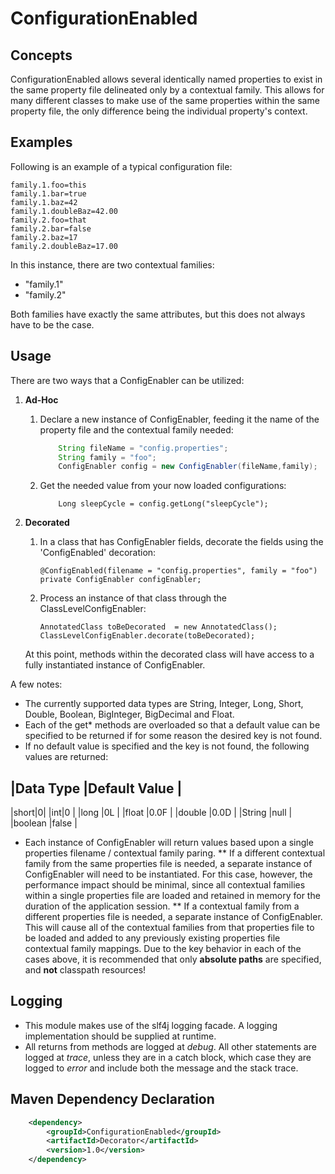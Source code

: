 # ConfigurationEnabled

## Concepts
ConfigurationEnabled allows several identically named properties to exist in the same property file delineated only by
 a contextual family. This allows for many different classes to make use of the same properties within the same property
 file, the only difference being the individual property's context.

## Examples
Following is an example of a typical configuration file:

```
family.1.foo=this
family.1.bar=true
family.1.baz=42
family.1.doubleBaz=42.00
family.2.foo=that
family.2.bar=false
family.2.baz=17
family.2.doubleBaz=17.00
```

In this instance, there are two contextual families: 
*   "family.1"
*   "family.2"

Both families have exactly the same attributes, but this does not always have to be the case.

## Usage

There are two ways that a ConfigEnabler can be utilized:

1.  **Ad-Hoc**
    1.  Declare a new instance of ConfigEnabler, feeding it the name of the property file and the contextual family needed:
    
        ```java
            String fileName = "config.properties";
            String family = "foo";
            ConfigEnabler config = new ConfigEnabler(fileName,family);
        ```
    2.  Get the needed value from your now loaded configurations:
        ```
            Long sleepCycle = config.getLong("sleepCycle");
        ```

2. **Decorated**
    1.  In a class that has ConfigEnabler fields, decorate the fields using the 'ConfigEnabled' decoration:
        ```
        @ConfigEnabled(filename = "config.properties", family = "foo")
        private ConfigEnabler configEnabler;
        ```
    
    2.  Process an instance of that class through the ClassLevelConfigEnabler:
        ```
        AnnotatedClass toBeDecorated  = new AnnotatedClass();
        ClassLevelConfigEnabler.decorate(toBeDecorated);
        ```
    At this point, methods within the decorated class will have access to a fully instantiated instance of ConfigEnabler. 
    

A few notes:
*   The currently supported data types are String, Integer, Long, Short, Double, Boolean, BigInteger, BigDecimal and Float.
*   Each of the get* methods are overloaded so that a default value can be specified to be returned if for some reason the desired key is not 
 found.
*   If no default value is specified and the key is not found, the following values are returned:

|Data Type  |Default Value  |
 ----------------------------
|short|0|
|int|0              |
|long	    |0L             |
|float	    |0.0F           |
|double	    |0.0D           |
|String     |null           |
|boolean	|false          |

*   Each instance of ConfigEnabler will return values based upon a single properties filename / contextual family paring. 
**  If a different contextual family from the same properties file is needed, a separate instance of ConfigEnabler will need to be instantiated.
For this case, however, the performance impact should be minimal, since all contextual families within a single properties file are loaded and 
retained in memory for the duration of the application session.
**  If a contextual family from a different properties file is needed, a separate instance of ConfigEnabler. This will cause all of the contextual
families from that properties file to be loaded and added to any previously existing properties file contextual family mappings.
Due to the key behavior in each of the cases above, it is recommended that only **absolute paths** are specified, and **not** classpath
resources!

## Logging
*   This module makes use of the slf4j logging facade. A logging implementation should be supplied at runtime. 
*   All returns from methods are logged at *debug*. All other statements are logged at *trace*, unless they are in a catch block,
    which case they are logged to *error* and include both the message and the stack trace.

## Maven Dependency Declaration
```xml
    <dependency>
        <groupId>ConfigurationEnabled</groupId>
        <artifactId>Decorator</artifactId>
        <version>1.0</version>
    </dependency>
```
